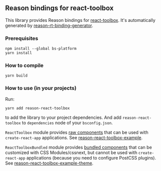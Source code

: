 Reason bindings for react-toolbox
---------------------------------

This library provides Reason bindings for
[react-toolbox](http://react-toolbox.io). It's automatically generated by
[reason-rt-binding-generator](https://github.com/astrada/reason-rt-binding-generator).

### Prerequisites

    npm install --global bs-platform
    yarn install

### How to compile

    yarn build

### How to use (in your projects)

Run:

    yarn add reason-react-toolbox

to add the library to your project dependencies. And add `reason-react-toolbox` to `dependencies` node of your `bsconfig.json`.

`ReactToolbox` module provides [raw
components](https://github.com/react-toolbox/react-toolbox#raw-component) that
can be used with `create-react-app` applications. See
[reason-react-toolbox-example](https://github.com/astrada/reason-react-toolbox-example.git).

`ReactToolboxBundled` module provides [bundled
components](https://github.com/react-toolbox/react-toolbox#bundled-component)
that can be customized with CSS Modules/cssnext, but cannot be used with
`create-react-app` applications (because you need to configure PostCSS
plugins). See
[reason-react-toolbox-example-theme](https://github.com/astrada/reason-react-toolbox-example-theme.git).

